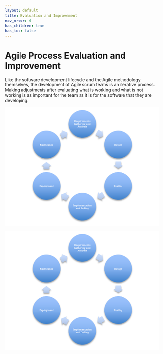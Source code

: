 ```yaml
---
layout: default
title: Evaluation and Improvement
nav_order: 6
has_children: true
has_toc: false
---
```


# Agile Process Evaluation and Improvement

Like the software development lifecycle and the Agile methodology themselves, the development of Agile scrum teams is an iterative process. Making 
adjustments after evaluating what is working and what is not working is as important for the team as it is for the software that they are developing. 

![Software Development Lifecycle](/img/sdlc.png)

![alt text](../../img/sdlc.png)
